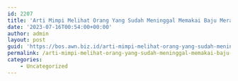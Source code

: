 ```yaml
---
id: 2207
title: 'Arti Mimpi Melihat Orang Yang Sudah Meninggal Memakai Baju Merah'
date: '2023-07-16T00:54:00+00:00'
author: admin
layout: post
guid: 'https://bos.awn.biz.id/arti-mimpi-melihat-orang-yang-sudah-meninggal-memakai-baju-merah/'
permalink: /arti-mimpi-melihat-orang-yang-sudah-meninggal-memakai-baju-merah/
categories:
    - Uncategorized
---
```


